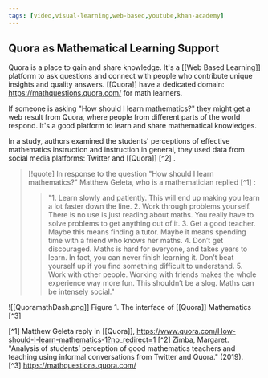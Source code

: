 ```yaml
---
tags: [video,visual-learning,web-based,youtube,khan-academy]
---
```


## Quora as Mathematical Learning Support

Quora is a place to gain and share knowledge. It's a [[Web Based Learning]] platform to ask questions and connect with people who contribute unique insights and quality answers. [[Quora]] have a dedicated domain: https://mathquestions.quora.com/ for math learners. 

If someone is asking "How should I learn mathematics?" they might get a web result from Quora, where people from different parts of the world respond. It's a good platform to learn and share mathematical knowledges.

In a study, authors examined the students' perceptions of effective mathematics instruction and instruction in general, they used data from social media platforms: Twitter and [[Quora]] [^2] . 

> [!quote] 
> In response to the question "How should I learn mathematics?" Matthew Geleta, who is a mathematician replied [^1] :
> 
> > "1.  Learn slowly and patiently. This will end up making you learn a lot faster down the line.
> > 2.  Work through problems yourself. There is no use is just reading about maths. You really have to solve problems to get anything out of it.
> > 3.  Get a good teacher. Maybe this means finding a tutor. Maybe it means spending time with a friend who knows her maths.
> > 4.  Don’t get discouraged. Maths is hard for everyone, and takes years to learn. In fact, you can never finish learning it. Don’t beat yourself up if you find something difficult to understand.
> > 5.  Work with other people. Working with friends makes the whole experience way more fun. This shouldn’t be a slog. Maths can be intensely social."

![[QuoramathDash.png]]
Figure 1.  The interface of [[Quora]] Mathematics [^3] 

[^1] Matthew Geleta reply in [[Quora]], https://www.quora.com/How-should-I-learn-mathematics-1?no_redirect=1
[^2] Zimba, Margaret. "Analysis of students’ perception of good mathematics teachers and teaching using informal conversations from Twitter and Quora." (2019).  
[^3] https://mathquestions.quora.com/ 